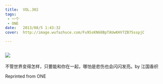 ```yaml
---
title:	VOL.302
tags:
 - 一个
 - ONE
date:	2013/08/5 1:43:32
cover:	http://image.wufazhuce.com/Fu9SsKN68BpTAUwKHV7ZB75sspjC

---
```

![](http://image.wufazhuce.com/Fu9SsKN68BpTAUwKHV7ZB75sspjC)
---

不管世界变得怎样，只要能和你在一起，哪怕是悲伤也会闪闪发亮。by 江国香织
 
Reprinted from ONE
